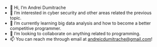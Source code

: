- 👋 Hi, I’m Andrei Dumitrache
- 👀 I’m interested in cyber security and other areas related the previous topic.
- 🌱 I’m currently learning big data analysis and how to become a better competitive programmer.
- 💞️ I’m looking to collaborate on anything related to programming.
- 📫 You can reach me through email at andreicdumitrache@gmail.com!

<!---
AndreiCD2005/AndreiCD2005 is a ✨ special ✨ repository because its `README.md` (this file) appears on your GitHub profile.
You can click the Preview link to take a look at your changes.
--->
